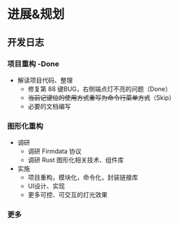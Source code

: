 # 进展&规划

## 开发日志

### 项目重构 -Done

- 解读项目代码、整理
  - 修复第 88 键BUG，右侧端点灯不亮的问题（Done）
  - ~~当前记键位的使用方式重写为命令行菜单方式~~（Skip）
  - 必要的文档编写

### 图形化重构

- 调研
  - 调研 Firmdata 协议
  - 调研 Rust 图形化相关技术、组件库
- 实施
  - 项目重构，模块化，命令化，封装链接库
  - UI设计、实现
  - 更多可控、可交互的灯光效果

### 更多

